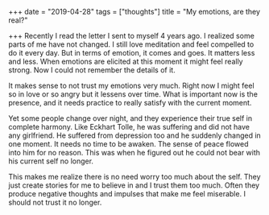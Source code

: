 +++
date = "2019-04-28"
tags = ["thoughts"]
title = "My emotions, are they real?"

+++
Recently I read the letter I sent to myself 4 years ago. I realized some parts of me have not changed. I still love meditation and feel compelled to do it every day. But in terms of emotion, it comes and goes. It matters less and less. When emotions are elicited at this moment it might feel really strong. Now I could not remember the details of it.

It makes sense to not trust my emotions very much. Right now I might feel so in love or so angry but it lessens over time. What is important now is the presence, and it needs practice to really satisfy with the current moment.

Yet some people change over night, and they experience their true self in complete harmony. Like Eckhart Tolle, he was suffering and did not have any girlfriend. He suffered from depression too and he suddenly changed in one moment. It needs no time to be awaken. The sense of peace flowed into him for no reason. This was when he figured out he could not bear with his current self no longer.

This makes me realize there is no need worry too much about the self. They just create stories for me to believe in and I trust them too much. Often they produce negative thoughts and impulses that make me feel miserable. I should not trust it no longer.